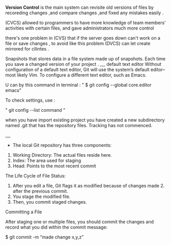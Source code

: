 
**Version Control** is the main system can revisite old versions  of files by recoreding changes ,and compare changes ,and fixed any mistakes easily .
 
(CVCS) allowed to programmers to have more knowledge of team members’ activities with certain files, and gave administrators much more control


there's one problem in (CVS) that if the server goes down can't work on a file or save changes , to avoid like this problem (DVCS) can let  create mirrored for cllintes .

Snapshots
that stores data in a file system made up of snapshots. Each time you save a changed version of your project .
,,,, 
 default text editor
Without configuration of a default text editor, Git will use the system’s default editor–most likely Vim. To configure a different text editor, such as Emacs.

 U can by this command in terminal  :
" $ git config --global core.editor emacs"

To check settings, use :

" git config --list command "

 

when you have import existing project  you have created a new subdirectory named .git that has the repository files. Tracking has not commenced.

,,,,

 * The local Git repository has three components:

1. Working Directory: The actual files reside here.
2. Index: The area used for staging
3. Head: Points to the most recent commit

The Life Cycle of File Status: 

1. After you edit a file, Git flags it as modified because of changes made 2. after the previous commit.
3. You stage the modified file.
4. Then, you commit staged changes.


Committing a File 

After staging one or multiple files, you should commit the changes and record what you did within the commit message: 

$ git commit -m “made change x,y,z”


